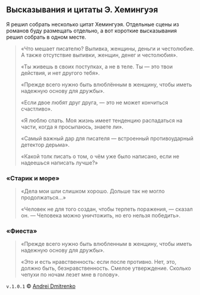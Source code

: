 ## Высказывания и цитаты Э. Хемингуэя

Я решил собрать несколько цитат Хемингуэя. Отдельные сцены из романов буду размещать отдельно, а вот короткие высказывания решил собрать в одном месте.  

>&laquo;Что мешает писателю? Выпивка, женщины, деньги и честолюбие. А также отсутствие выпивки, женщин, денег и честолюбия&raquo;.  
>
>&laquo;Ты живешь в своих поступках, а не в теле. Ты &mdash; это твои действия, и нет другого тебя&raquo;.  
>
>&laquo;Прежде всего нужно быть влюблённым в женщину, чтобы иметь надежную основу для дружбы&raquo;.  
>
>&laquo;Если двое любят друг друга, &mdash; это не может кончиться счастливо&raquo;.  
>
>&laquo;Я люблю спать. Моя жизнь имеет тенденцию распадаться на части, когда я просыпаюсь, знаете ли&raquo;.  
>
>&laquo;Самый важный дар для писателя &mdash; встроенный противоударный детектор дерьма&raquo;.  
>
>&laquo;Какой толк писать о том, о чём уже было написано, если не надеешься написать лучше?&raquo;  

### &laquo;Старик и море&raquo;

>&laquo;Дела мои шли слишком хорошо. Дольше так не могло продолжаться...&raquo;  
>
>&laquo;Человек не для того создан, чтобы терпеть поражения, &mdash; сказал он. &mdash; Человека можно уничтожить, но его нельзя победить&raquo;.  

### &laquo;Фиеста&raquo;

>&laquo;Прежде всего нужно быть влюбленным в женщину, чтобы иметь надежную основу для дружбы&raquo;.  
>
>&laquo;Это и есть нравственность: если после противно. Нет, это, должно быть, безнравственность. Смелое утверждение. Сколько чепухи по ночам лезет мне в голову&raquo;.  

`v.1.0.1` &copy; [Andrei Dmitrenko](https://finelit.github.io/blog)

